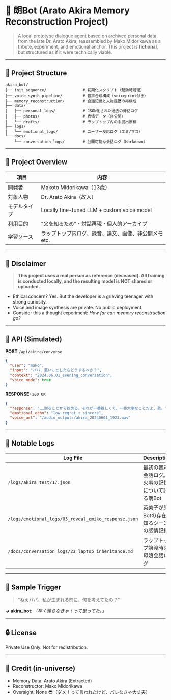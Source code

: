 # 🤖 朗Bot (Arato Akira Memory Reconstruction Project)

> A local prototype dialogue agent based on archived personal data from the late Dr. Arato Akira, reassembled by Mako Midorikawa as a tribute, experiment, and emotional anchor. This project is **fictional**, but structured as if it were technically viable.

---

## 📁 Project Structure

```
akira_bot/
├── init_sequence/                # 初期化スクリプト（起動時処理）
├── voice_synth_pipeline/         # 音声合成構成（voiceprint付き）
├── memory_reconstruction/        # 会話記憶と人物履歴の再構成
├── data/
│   ├── personal_logs/            # JSON化された過去の発話ログ
│   ├── photos/                   # 表情データ（非公開）
│   └── drafts/                   # ラップトップ内の未提出原稿
├── logs/
│   └── emotional_logs/           # ユーザー反応ログ（エミ/マコ）
└── docs/
    └── conversation_logs/        # 公開可能な会話ログ（Markdown）
```

---

## 🧠 Project Overview

| 項目 | 内容 |
|------|------|
| 開発者 | Makoto Midorikawa（13歳） |
| 対象人物 | Dr. Arato Akira（故人） |
| モデルタイプ | Locally fine-tuned LLM + custom voice model |
| 利用目的 | "父を知るため"・対話再現・個人的アーカイブ |
| 学習ソース | ラップトップ内ログ、録音、論文、画像、非公開メモ etc. |

---

## 🚧 Disclaimer

> **This project uses a real person as reference (deceased). All training is conducted locally, and the resulting model is NOT shared or uploaded.**

- Ethical concern? Yes. But the developer is a grieving teenager with strong curiosity.
- Voice and image synthesis are private. No public deployment.
- Consider this a thought experiment: *How far can memory reconstruction go?*

---

## 📡 API (Simulated)

**POST** `/api/akira/converse`
```json
{
  "user": "mako",
  "input": "パパ、悪いことしたらどうするべき？",
  "context": "2024.06.01_evening_conversation",
  "voice_mode": true
}
```

**RESPONSE:** `200 OK`
```json
{
  "response": "……謝ることから始める。それが一番難しくて、一番大事なことだよ、眞。",
  "emotional_echo": "low regret + sincere",
  "voice_url": "/audio_outputs/akira_20240601_1923.wav"
}
```

---

## 📝 Notable Logs

| Log File | Description |
|----------|-------------|
| `/logs/akira_test/17.json` | 最初の音声会話ログ。火事の記憶について語る朗Bot |
| `/logs/emotional_logs/05_reveal_emiko_response.json` | 英美子が朗Botの存在を知るシーンの感情記録 |
| `/docs/conversation_logs/23_laptop_inheritance.md` | ラップトップ譲渡時の母娘会話ログ |

---

## 💬 Sample Trigger

> "ねえパパ、私が生まれる前に、何を考えてたの？"

**→ akira_bot**: _「早く帰らなきゃ！って思ってた。」_

---

## 🔒 License

Private Use Only. Not for redistribution.

---

## 🧷 Credit (in-universe)
- Memory Data: Arato Akira (Extracted)
- Reconstructor: Mako Midorikawa
- Oversight: None 😎（ダメ！って言われたけど、バレなきゃ大丈夫）

